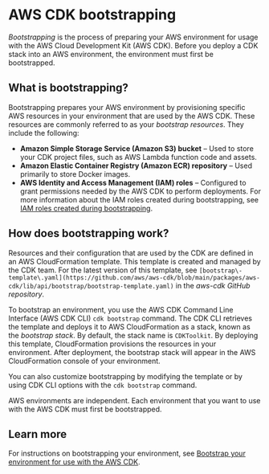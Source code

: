# AWS CDK bootstrapping<a name="bootstrapping"></a>

*Bootstrapping* is the process of preparing your AWS environment for usage with the AWS Cloud Development Kit \(AWS CDK\)\. Before you deploy a CDK stack into an AWS environment, the environment must first be bootstrapped\.

## What is bootstrapping?<a name="bootstrapping-what"></a>

Bootstrapping prepares your AWS environment by provisioning specific AWS resources in your environment that are used by the AWS CDK\. These resources are commonly referred to as your *bootstrap resources*\. They include the following:
+ **Amazon Simple Storage Service \(Amazon S3\) bucket** – Used to store your CDK project files, such as AWS Lambda function code and assets\.
+ **Amazon Elastic Container Registry \(Amazon ECR\) repository** – Used primarily to store Docker images\.
+ **AWS Identity and Access Management \(IAM\) roles** – Configured to grant permissions needed by the AWS CDK to perform deployments\. For more information about the IAM roles created during bootstrapping, see [IAM roles created during bootstrapping](bootstrapping-env.md#bootstrapping-env-roles)\.

## How does bootstrapping work?<a name="bootstrapping-how"></a>

Resources and their configuration that are used by the CDK are defined in an AWS CloudFormation template\. This template is created and managed by the CDK team\. For the latest version of this template, see `[bootstrap\-template\.yaml](https://github.com/aws/aws-cdk/blob/main/packages/aws-cdk/lib/api/bootstrap/bootstrap-template.yaml)` in the *aws\-cdk GitHub repository*\.

To bootstrap an environment, you use the AWS CDK Command Line Interface \(AWS CDK CLI\) `cdk bootstrap` command\. The CDK CLI retrieves the template and deploys it to AWS CloudFormation as a stack, known as the *bootstrap stack*\. By default, the stack name is `CDKToolkit`\. By deploying this template, CloudFormation provisions the resources in your environment\. After deployment, the bootstrap stack will appear in the AWS CloudFormation console of your environment\.

You can also customize bootstrapping by modifying the template or by using CDK CLI options with the `cdk bootstrap` command\.

AWS environments are independent\. Each environment that you want to use with the AWS CDK must first be bootstrapped\.

## Learn more<a name="bootstrapping-learn"></a>

For instructions on bootstrapping your environment, see [Bootstrap your environment for use with the AWS CDK](bootstrapping-env.md)\.